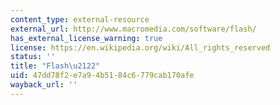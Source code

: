 ```yaml
---
content_type: external-resource
external_url: http://www.macromedia.com/software/flash/
has_external_license_warning: true
license: https://en.wikipedia.org/wiki/All_rights_reserved
status: ''
title: "Flash\u2122"
uid: 47dd78f2-e7a9-4b51-84c6-779cab170afe
wayback_url: ''
---
```


